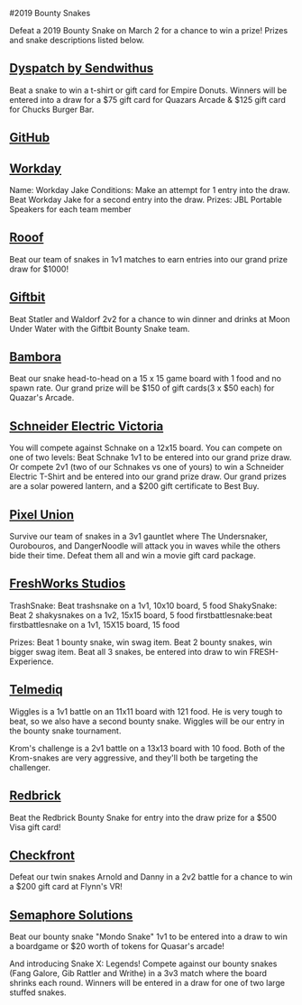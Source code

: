 #2019 Bounty Snakes

Defeat a 2019 Bounty Snake on March 2 for a chance to win a prize! Prizes and snake descriptions listed below. 

## [Dyspatch by Sendwithus](https://www.dyspatch.io/sendwithus/)
Beat a snake to win a t-shirt or gift card for Empire Donuts. Winners will be entered into a draw for a $75 gift card for Quazars Arcade & $125 gift card for Chucks Burger Bar. 

## [GitHub](https://github.com/)


## [Workday](https://www.workday.com/en-ca/homepage.html)
Name: Workday Jake
Conditions: Make an attempt for 1 entry into the draw. Beat Workday Jake for a second entry into the draw.
Prizes: JBL Portable Speakers for each team member

## [Rooof](https://www.rooof.com/)
Beat our team of snakes in 1v1 matches to earn entries into our grand prize draw for $1000!

## [Giftbit](https://www.giftbit.com/)
Beat Statler and Waldorf 2v2 for a chance to win dinner and drinks at Moon Under Water with the Giftbit Bounty Snake team.


## [Bambora](https://www.bambora.com/en/ca/)
Beat our snake head-to-head on a 15 x 15 game board with 1 food and no spawn rate. Our grand prize will be $150 of gift cards(3 x $50 each) for Quazar's Arcade.

## [Schneider Electric Victoria](https://www.schneider-electric.ca/en/about-us/careers/overview.jsp)
You will compete against Schnake on a 12x15 board. You can compete on one of two levels:  Beat Schnake 1v1 to be entered into our grand prize draw. Or compete 2v1 (two of our Schnakes vs one of yours) to win a Schneider Electric T-Shirt and be entered into our grand prize draw. Our grand prizes are a solar powered lantern, and a $200 gift certificate to Best Buy.


## [Pixel Union](https://www.pixelunion.net/)
Survive our team of snakes in a 3v1 gauntlet where The Undersnaker, Ourobouros, and DangerNoodle will attack you in waves while the others bide their time. Defeat them all and win a movie gift card package.


## [FreshWorks Studios](https://freshworks.io/)
TrashSnake: Beat trashsnake on a 1v1, 10x10 board, 5 food
ShakySnake: Beat 2 shakysnakes on a 1v2, 15x15 board, 5 food
firstbattlesnake:beat firstbattlesnake on a 1v1, 15X15 board, 15 food

Prizes: Beat 1 bounty snake, win swag item. Beat 2 bounty snakes, win bigger swag item. Beat all 3 snakes, be entered into draw to win FRESH-Experience.

## [Telmediq](https://www.telmediq.com/)
Wiggles is a 1v1 battle on an 11x11 board with 121 food. He is very tough to beat, so we also have a second bounty snake. Wiggles will be our entry in the bounty snake tournament.

Krom's challenge is a 2v1 battle on a 13x13 board with 10 food. Both of the Krom-snakes are very aggressive, and they'll both be targeting the challenger.

## [Redbrick](https://rdbrck.com/)
Beat the Redbrick Bounty Snake for entry into the draw prize for a $500 Visa gift card!


## [Checkfront](https://www.checkfront.com/)
Defeat our twin snakes Arnold and Danny in a 2v2 battle for a chance to win a $200 gift card at Flynn's VR!

## [Semaphore Solutions](https://semaphoresolutions.com/)
Beat our bounty snake "Mondo Snake" 1v1 to be entered into a draw to win a boardgame or $20 worth of tokens for Quasar's arcade!

And introducing Snake X: Legends! Compete against our bounty snakes (Fang Galore, Gib Rattler and Writhe) in a 3v3 match where the board shrinks each round. Winners will be entered in a draw for one of two large stuffed snakes.
